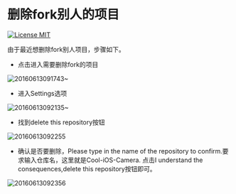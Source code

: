 # 删除fork别人的项目

[![License MIT](https://img.shields.io/badge/license-MIT-green.svg?style=flat)](https://raw.githubusercontent.com/musenboy/deletefork/master/LICENSE)&nbsp;

由于最近想删除fork别人项目，步骤如下。

- 点击进入需要删除fork的项目

![20160613091743~](https://raw.githubusercontent.com/musenboy/deletefork/master/image/20160613091743.png)

- 进入Settings选项

![20160613092135~](https://raw.githubusercontent.com/musenboy/deletefork/master/image/20160613092135.png)

- 找到delete this repository按钮

![20160613092255](https://raw.githubusercontent.com/musenboy/deletefork/master/image/20160613092255.png)

- 确认是否要删除，Please type in the name of the repository to confirm.要求输入仓库名，这里就是Cool-iOS-Camera.
点击I understand the consequences,delete this repository按钮即可。

![20160613092356](https://raw.githubusercontent.com/musenboy/deletefork/master/image/20160613092356.png)
